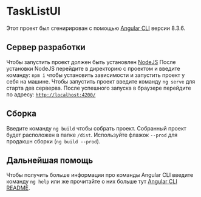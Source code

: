 # TaskListUI
 
Этот проект был сгенирирован с помощью [Angular CLI](https://github.com/angular/angular-cli) версии 8.3.6.
 
## Сервер разработки
Чтобы запустить проект должен быть установлен [NodeJS](https://nodejs.org/en/download/)
После установки NodeJS перейдите в директорию с проектом и введите команду: `npm i` чтобы установить зависимости и запустить проект у себя на машине.
Чтобы запустить проект введите команду `ng serve` для старта дев серверва. После успешного запуска в браузере перейдите по адресу: [`http://localhost:4200/`](http://localhost:4200/)
 
## Сборка
Введите команду `ng build` чтобы собрать проект. Собранный проект будет расположен в папке `/dist`. Используйте флажок `--prod` для продакшн сборки (`ng build --prod`).
 
## Дальнейшая помощь
 
Чтобы получить больше информации про команды Angular CLI введите команду `ng help` или же прочитайте о них больше тут
 [Angular CLI README](https://github.com/angular/angular-cli/blob/master/README.md).